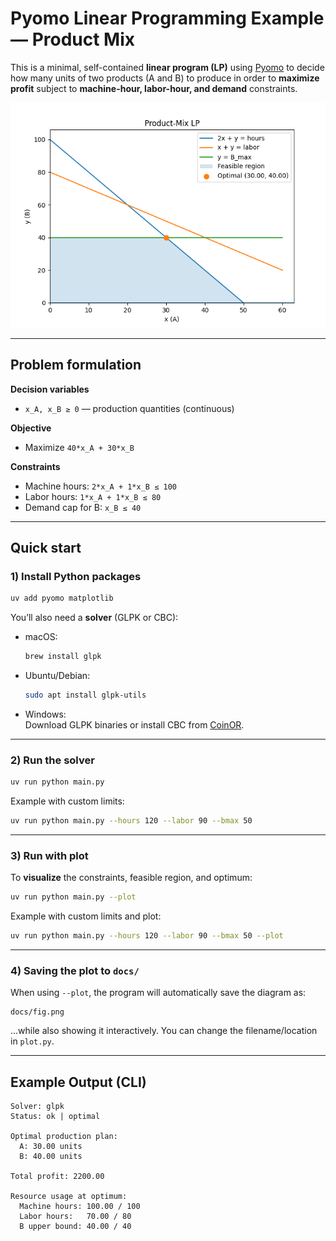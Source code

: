 # Pyomo Linear Programming Example — Product Mix

This is a minimal, self-contained **linear program (LP)** using [Pyomo](https://www.pyomo.org/) to decide how many units of two products (A and B) to produce in order to **maximize profit** subject to **machine-hour, labor-hour, and demand** constraints.

<p align="center">
  <img src="docs/fig.png" alt="Product-Mix LP Plot" width="720">
</p>


---

## Problem formulation

**Decision variables**
- `x_A, x_B ≥ 0` — production quantities (continuous)

**Objective**
- Maximize `40*x_A + 30*x_B`

**Constraints**
- Machine hours: `2*x_A + 1*x_B ≤ 100`
- Labor hours: `1*x_A + 1*x_B ≤ 80`
- Demand cap for B: `x_B ≤ 40`

---

## Quick start

### 1) Install Python packages
```bash
uv add pyomo matplotlib
```

You’ll also need a **solver** (GLPK or CBC):

- macOS:  
  ```bash
  brew install glpk
  ```
- Ubuntu/Debian:  
  ```bash
  sudo apt install glpk-utils
  ```
- Windows:  
  Download GLPK binaries or install CBC from [CoinOR](https://github.com/coin-or/Cbc).

---

### 2) Run the solver
```bash
uv run python main.py
```

Example with custom limits:
```bash
uv run python main.py --hours 120 --labor 90 --bmax 50
```

---

### 3) Run with plot
To **visualize** the constraints, feasible region, and optimum:
```bash
uv run python main.py --plot
```

Example with custom limits and plot:
```bash
uv run python main.py --hours 120 --labor 90 --bmax 50 --plot
```

---

### 4) Saving the plot to `docs/`
When using `--plot`, the program will automatically save the diagram as:
```
docs/fig.png
```
…while also showing it interactively. You can change the filename/location in `plot.py`.

---

## Example Output (CLI)
```
Solver: glpk
Status: ok | optimal

Optimal production plan:
  A: 30.00 units
  B: 40.00 units

Total profit: 2200.00

Resource usage at optimum:
  Machine hours: 100.00 / 100
  Labor hours:   70.00 / 80
  B upper bound: 40.00 / 40
```